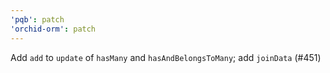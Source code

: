 ```yaml
---
'pqb': patch
'orchid-orm': patch
---
```


Add `add` to `update` of `hasMany` and `hasAndBelongsToMany`; add `joinData` (#451)
